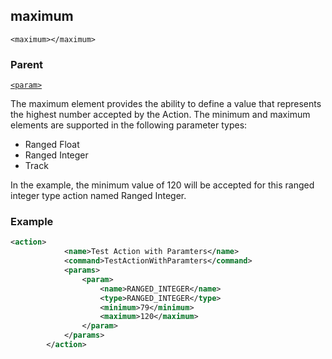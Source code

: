 ## maximum

`<maximum></maximum>`


### Parent

[`<param>`][1]


The maximum element provides the ability to define a value that represents the highest number accepted by the Action. The minimum and maximum elements are supported in the following parameter types:

- Ranged Float
- Ranged Integer
- Track

 In the example, the minimum value of 120 will be accepted for this ranged integer type action named Ranged Integer.

### Example

```xml
<action>
			<name>Test Action with Paramters</name>
			<command>TestActionWithParamters</command>
			<params>
				<param>
					<name>RANGED_INTEGER</name>
					<type>RANGED_INTEGER</type>
					<minimum>79</minimum>
					<maximum>120</maximum>
				</param>
			</params>
		</action>
```






[1]:	https://snap-one.github.io/docs-driverworks-xml/#actions-xml-param